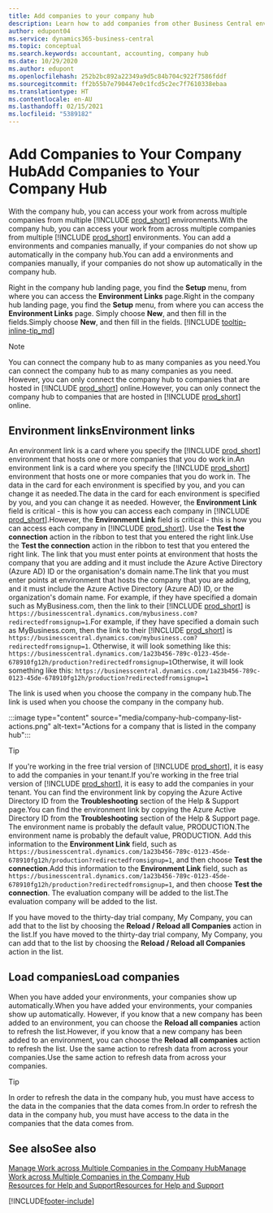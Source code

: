 ```yaml
---
title: Add companies to your company hub
description: Learn how to add companies from other Business Central environments to your company hub so you can manage work across environments.
author: edupont04
ms.service: dynamics365-business-central
ms.topic: conceptual
ms.search.keywords: accountant, accounting, company hub
ms.date: 10/29/2020
ms.author: edupont
ms.openlocfilehash: 252b2bc892a22349a9d5c84b704c922f7586fddf
ms.sourcegitcommit: ff2b55b7e790447e0c1fcd5c2ec7f7610338ebaa
ms.translationtype: HT
ms.contentlocale: en-AU
ms.lasthandoff: 02/15/2021
ms.locfileid: "5389182"
---
```

# <a name="add-companies-to-your-company-hub"></a><span data-ttu-id="d7dbe-103">Add Companies to Your Company Hub</span><span class="sxs-lookup"><span data-stu-id="d7dbe-103">Add Companies to Your Company Hub</span></span>

<span data-ttu-id="d7dbe-104">With the company hub, you can access your work from across multiple companies from multiple [!INCLUDE [prod_short](includes/prod_short.md)] environments.</span><span class="sxs-lookup"><span data-stu-id="d7dbe-104">With the company hub, you can access your work from across multiple companies from multiple [!INCLUDE [prod_short](includes/prod_short.md)] environments.</span></span> <span data-ttu-id="d7dbe-105">You can add a environments and companies manually, if your companies do not show up automatically in the company hub.</span><span class="sxs-lookup"><span data-stu-id="d7dbe-105">You can add a environments and companies manually, if your companies do not show up automatically in the company hub.</span></span>  

<span data-ttu-id="d7dbe-106">Right in the company hub landing page, you find the **Setup** menu, from where you can access the **Environment Links** page.</span><span class="sxs-lookup"><span data-stu-id="d7dbe-106">Right in the company hub landing page, you find the **Setup** menu, from where you can access the **Environment Links** page.</span></span> <span data-ttu-id="d7dbe-107">Simply choose **New**, and then fill in the fields.</span><span class="sxs-lookup"><span data-stu-id="d7dbe-107">Simply choose **New**, and then fill in the fields.</span></span> [!INCLUDE [tooltip-inline-tip_md](includes/tooltip-inline-tip_md.md)]  

> [!NOTE]
> <span data-ttu-id="d7dbe-108">You can connect the company hub to as many companies as you need.</span><span class="sxs-lookup"><span data-stu-id="d7dbe-108">You can connect the company hub to as many companies as you need.</span></span> <span data-ttu-id="d7dbe-109">However, you can only connect the company hub to companies that are hosted in [!INCLUDE [prod_short](includes/prod_short.md)] online.</span><span class="sxs-lookup"><span data-stu-id="d7dbe-109">However, you can only connect the company hub to companies that are hosted in [!INCLUDE [prod_short](includes/prod_short.md)] online.</span></span>

## <a name="environment-links"></a><span data-ttu-id="d7dbe-110">Environment links</span><span class="sxs-lookup"><span data-stu-id="d7dbe-110">Environment links</span></span>

<span data-ttu-id="d7dbe-111">An environment link is a card where you specify the [!INCLUDE [prod_short](includes/prod_short.md)] environment that hosts one or more companies that you do work in.</span><span class="sxs-lookup"><span data-stu-id="d7dbe-111">An environment link is a card where you specify the [!INCLUDE [prod_short](includes/prod_short.md)] environment that hosts one or more companies that you do work in.</span></span> <span data-ttu-id="d7dbe-112">The data in the card for each environment is specified by you, and you can change it as needed.</span><span class="sxs-lookup"><span data-stu-id="d7dbe-112">The data in the card for each environment is specified by you, and you can change it as needed.</span></span> <span data-ttu-id="d7dbe-113">However, the **Environment Link** field is critical - this is how you can access each company in [!INCLUDE [prod_short](includes/prod_short.md)].</span><span class="sxs-lookup"><span data-stu-id="d7dbe-113">However, the **Environment Link** field is critical - this is how you can access each company in [!INCLUDE [prod_short](includes/prod_short.md)].</span></span> <span data-ttu-id="d7dbe-114">Use the **Test the connection** action in the ribbon to test that you entered the right link.</span><span class="sxs-lookup"><span data-stu-id="d7dbe-114">Use the **Test the connection** action in the ribbon to test that you entered the right link.</span></span> <span data-ttu-id="d7dbe-115">The link that you must enter points at environment that hosts the company that you are adding and it must include the Azure Active Directory (Azure AD) ID or the organisation's domain name.</span><span class="sxs-lookup"><span data-stu-id="d7dbe-115">The link that you must enter points at environment that hosts the company that you are adding, and it must include the Azure Active Directory (Azure AD) ID, or the organization's domain name.</span></span> <span data-ttu-id="d7dbe-116">For example, if they have specified a domain such as MyBusiness.com, then the link to their [!INCLUDE [prod_short](includes/prod_short.md)] is ```https://businesscentral.dynamics.com/mybusiness.com?redirectedfromsignup=1```.</span><span class="sxs-lookup"><span data-stu-id="d7dbe-116">For example, if they have specified a domain such as MyBusiness.com, then the link to their [!INCLUDE [prod_short](includes/prod_short.md)] is ```https://businesscentral.dynamics.com/mybusiness.com?redirectedfromsignup=1```.</span></span> <span data-ttu-id="d7dbe-117">Otherwise, it will look something like this: ```https://businesscentral.dynamics.com/1a23b456-789c-0123-45de-678910fg12h/production?redirectedfromsignup=1```</span><span class="sxs-lookup"><span data-stu-id="d7dbe-117">Otherwise, it will look something like this: ```https://businesscentral.dynamics.com/1a23b456-789c-0123-45de-678910fg12h/production?redirectedfromsignup=1```</span></span>  

<span data-ttu-id="d7dbe-118">The link is used when you choose the company in the company hub.</span><span class="sxs-lookup"><span data-stu-id="d7dbe-118">The link is used when you choose the company in the company hub.</span></span>  

:::image type="content" source="media/company-hub-company-list-actions.png" alt-text="Actions for a company that is listed in the company hub":::

> [!TIP]
> <span data-ttu-id="d7dbe-120">If you're working in the free trial version of [!INCLUDE [prod_short](includes/prod_short.md)], it is easy to add the companies in your tenant.</span><span class="sxs-lookup"><span data-stu-id="d7dbe-120">If you're working in the free trial version of [!INCLUDE [prod_short](includes/prod_short.md)], it is easy to add the companies in your tenant.</span></span> <span data-ttu-id="d7dbe-121">You can find the environment link by copying the Azure Active Directory ID from the **Troubleshooting** section of the Help & Support page.</span><span class="sxs-lookup"><span data-stu-id="d7dbe-121">You can find the environment link by copying the Azure Active Directory ID from the **Troubleshooting** section of the Help & Support page.</span></span> <span data-ttu-id="d7dbe-122">The environment name is probably the default value, PRODUCTION.</span><span class="sxs-lookup"><span data-stu-id="d7dbe-122">The environment name is probably the default value, PRODUCTION.</span></span> <span data-ttu-id="d7dbe-123">Add this information to the **Environment Link** field, such as ```https://businesscentral.dynamics.com/1a23b456-789c-0123-45de-678910fg12h/production?redirectedfromsignup=1```, and then choose **Test the connection**.</span><span class="sxs-lookup"><span data-stu-id="d7dbe-123">Add this information to the **Environment Link** field, such as ```https://businesscentral.dynamics.com/1a23b456-789c-0123-45de-678910fg12h/production?redirectedfromsignup=1```, and then choose **Test the connection**.</span></span> <span data-ttu-id="d7dbe-124">The evaluation company will be added to the list.</span><span class="sxs-lookup"><span data-stu-id="d7dbe-124">The evaluation company will be added to the list.</span></span>
>
> <span data-ttu-id="d7dbe-125">If you have moved to the thirty-day trial company, My Company, you can add that to the list by choosing the **Reload / Reload all Companies** action in the list.</span><span class="sxs-lookup"><span data-stu-id="d7dbe-125">If you have moved to the thirty-day trial company, My Company, you can add that to the list by choosing the **Reload / Reload all Companies** action in the list.</span></span>

## <a name="load-companies"></a><span data-ttu-id="d7dbe-126">Load companies</span><span class="sxs-lookup"><span data-stu-id="d7dbe-126">Load companies</span></span>

<span data-ttu-id="d7dbe-127">When you have added your environments, your companies show up automatically.</span><span class="sxs-lookup"><span data-stu-id="d7dbe-127">When you have added your environments, your companies show up automatically.</span></span> <span data-ttu-id="d7dbe-128">However, if you know that a new company has been added to an environment, you can choose the **Reload all companies** action to refresh the list.</span><span class="sxs-lookup"><span data-stu-id="d7dbe-128">However, if you know that a new company has been added to an environment, you can choose the **Reload all companies** action to refresh the list.</span></span> <span data-ttu-id="d7dbe-129">Use the same action to refresh data from across your companies.</span><span class="sxs-lookup"><span data-stu-id="d7dbe-129">Use the same action to refresh data from across your companies.</span></span>  

> [!TIP]
> <span data-ttu-id="d7dbe-130">In order to refresh the data in the company hub, you must have access to the data in the companies that the data comes from.</span><span class="sxs-lookup"><span data-stu-id="d7dbe-130">In order to refresh the data in the company hub, you must have access to the data in the companies that the data comes from.</span></span>

## <a name="see-also"></a><span data-ttu-id="d7dbe-131">See also</span><span class="sxs-lookup"><span data-stu-id="d7dbe-131">See also</span></span>

[<span data-ttu-id="d7dbe-132">Manage Work across Multiple Companies in the Company Hub</span><span class="sxs-lookup"><span data-stu-id="d7dbe-132">Manage Work across Multiple Companies in the Company Hub</span></span>](company-hub.md)  
[<span data-ttu-id="d7dbe-133">Resources for Help and Support</span><span class="sxs-lookup"><span data-stu-id="d7dbe-133">Resources for Help and Support</span></span>](product-help-and-support.md)  


[!INCLUDE[footer-include](includes/footer-banner.md)]